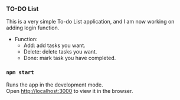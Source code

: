### TO-DO List
This is a very simple To-do List application, and I am now working on adding login function.
- Function:
  - Add: add tasks you want.
  - Delete: delete tasks you want.
  - Done: mark task you have completed.

### `npm start`
Runs the app in the development mode.<br />
Open [http://localhost:3000](http://localhost:3000) to view it in the browser.